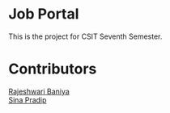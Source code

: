 # Job Portal
This is the project for CSIT Seventh Semester.

# Contributors
[Rajeshwari Baniya](https://github.com/rajeshwaribaniya)
<br/>
[Sina Pradip](https://github.com/sinapradip)
